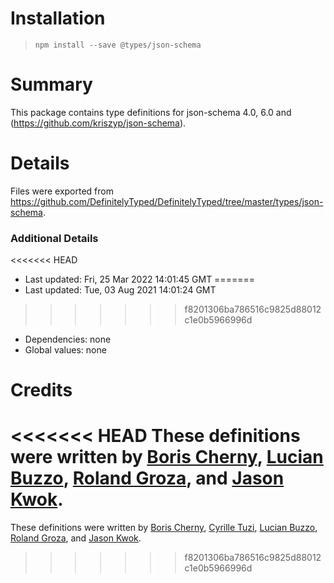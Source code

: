 # Installation
> `npm install --save @types/json-schema`

# Summary
This package contains type definitions for json-schema 4.0, 6.0 and (https://github.com/kriszyp/json-schema).

# Details
Files were exported from https://github.com/DefinitelyTyped/DefinitelyTyped/tree/master/types/json-schema.

### Additional Details
<<<<<<< HEAD
 * Last updated: Fri, 25 Mar 2022 14:01:45 GMT
=======
 * Last updated: Tue, 03 Aug 2021 14:01:24 GMT
>>>>>>> f8201306ba786516c9825d88012c1e0b5966996d
 * Dependencies: none
 * Global values: none

# Credits
<<<<<<< HEAD
These definitions were written by [Boris Cherny](https://github.com/bcherny), [Lucian Buzzo](https://github.com/lucianbuzzo), [Roland Groza](https://github.com/rolandjitsu), and [Jason Kwok](https://github.com/JasonHK).
=======
These definitions were written by [Boris Cherny](https://github.com/bcherny), [Cyrille Tuzi](https://github.com/cyrilletuzi), [Lucian Buzzo](https://github.com/lucianbuzzo), [Roland Groza](https://github.com/rolandjitsu), and [Jason Kwok](https://github.com/JasonHK).
>>>>>>> f8201306ba786516c9825d88012c1e0b5966996d
